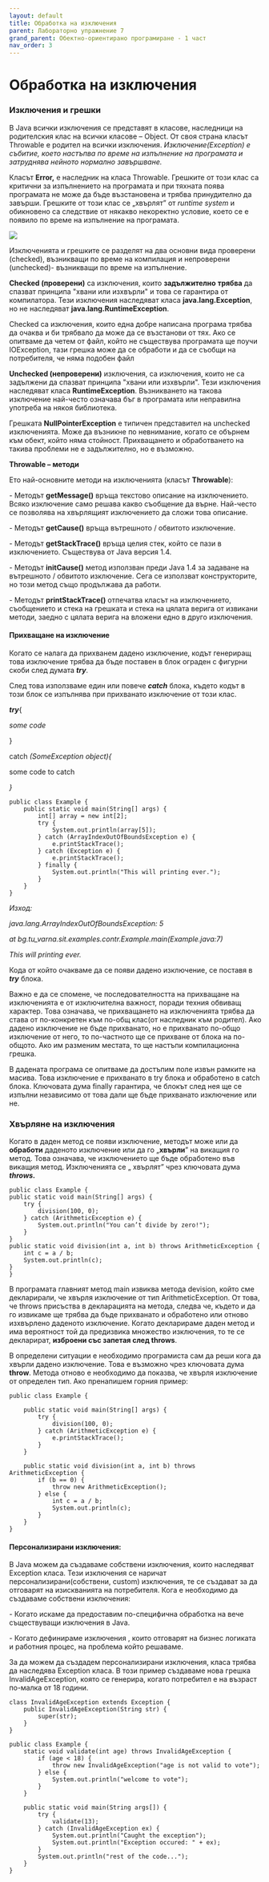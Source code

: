 ```yaml
---
layout: default
title: Обработка на изключения
parent: Лабораторно упражнение 7
grand_parent: Обектно-ориентирано програмиране - 1 част
nav_order: 3
---
```

# Обработка на изключения

### Изключения и грешки

В Java всички изключения се представят в класове, наследници на родителския клас на всички класове – Object. От своя страна класът Throwable e родител на всички изключения. _Изключение(Exception) е събитие, което настъпва по време на изпълнение на програмата и затруднява нейното нормално завършване._

Класът **Error,** е наследник на класа Throwable. Грешките от този клас са критични за изпълнението на програмата и при тяхната поява програмата не може да бъде възстановена  и трябва принудително да завърши. Грешките от този клас се „хвърлят” от _runtime system_ и обикновено са следствие от някакво некоректно условие, което се е появило по време на изпълнение на програмата.

![](<../../assets/image (148).png>)

Изключенията и грешките се разделят на два основни вида проверени (checked), възникващи по време на компилация и непроверени (unchecked)- възникващи по време на изпълнение.

**Checked (проверени)** са изключения, които **задължително** **трябва** да спазват принципа "хвани или изхвърли" и това се гарантира от компила­тора. Тези изключения наследяват класа **java.lang.Exception**, но не наследяват **java.lang.RuntimeException**.

Checked са изключения, които една добре написана програма трябва да очаква и би трябвало да може да се възстанови от тях. Ако се опитваме да четем от файл, който не съществува програмата ще поучи IOException, тази грешка може да се обработи и да се съобщи на потребителя, че няма подобен файл

**Unchecked (непроверени)** изключения, са изключения, които не са задъл­жени да спазват принципа "хвани или изхвърли". Тези изключения наследяват класа **RuntimeException**. Възникването на такова изключение най-често означава бъг в програмата или неправилна употреба на някоя библиотека.

Грешката **NullPointerException** е типичен представител на unchecked изключенията. Може да възникне по невнимание, когато се обърнем към обект, който няма стойност. Прихва­щането и обработването на такива проблеми не е задължително, но е възможно.

**Throwable – методи**

Ето най-основните методи на изключенията (класът **Throwable**):

\-     Методът **getMessage()** връща текстово описание на изключението. Всяко изключение само решава какво съобщение да върне. Най-често се позволява на хвърлящият изключението да сложи това описание.

\-     Методът **getCause()** връща вътрешното / обвитото изключение.

\-     Методът **getStackTrace()** връща целия стек, който се пази в изключението. Съществува от Java версия 1.4.

\-     Методът **initCause()** метод използван преди Java 1.4 за задаване на вътреш­ното / обвитото изключение. Сега се използват конструкто­рите, но този метод също продължава да работи.

\-     Методът **printStackTrace()** отпечатва класът на изключението, съобщението и стека на грешката и стека на цялата верига от извикани методи, заедно с цялата верига на вложени едно в друго изключения.

#### Прихващане на изключение

Когато се налага да прихванем дадено изключение, кодът генериращ това изключение трябва да бъде поставен в блок ограден с фигурни скоби след думата _**try**_.

След  това използваме един или повече _**catch**_ блока, където кодът в този блок се изпълнява при прихванато изключение от този клас.

_**try**_{

_some code_

}

catch _(_SomeException object_){_

some code to catch

_}_

```
public class Example {
    public static void main(String[] args) {
        int[] array = new int[2];
        try {
            System.out.println(array[5]); 
        } catch (ArrayIndexOutOfBoundsException e) {
            e.printStackTrace();
        } catch (Exception e) {
            e.printStackTrace();
        } finally {
            System.out.println("This will printing ever.");
        }
    }
}
```

_Изход:_

_java.lang.ArrayIndexOutOfBoundsException: 5_

&#x20;       _at bg.tu\_varna.sit.examples.contr.Example.main(Example.java:7)_

_This will printing ever._

Кода от който очакваме да се появи дадено изключение, се поставя в _**try**_ блока.&#x20;

Важно е да се спомене, че последователността на прихващане на изключенията е от изключителна важност, поради техния обвиващ характер. Това означава, че прихващането на изключенията трябва да става от по-конкретен към по-общ клас(от наследник към родител). Ако дадено изключение не бъде прихванато, но е прихванато по-общо изключение от него, то по-частното ще се прихване от блока на по-общото. Ако им разменим местата, то ще настъпи компилационна грешка.

В дадената програма се опитваме да достъпим поле извън рамките на масива. Това изключение е прихванато в try блока и обработено в catch блока. Ключовата дума finally гарантира, че блокът след нея ще се изпълни независимо от това дали ще бъде прихванато изключение или не.

### **Хвърляне на изключения**

Когато в даден метод  се появи изключение, методът може или да **обработи** даденото изключение или да го „**хвърли**” на викащия го метод. Това означава, че изключението ще бъде обработено във викащия метод. Изключенията се „ хвърлят” чрез ключовата дума _**throws.**_

```
public class Example {
public static void main(String[] args) {
    try {
        division(100, 0);
    } catch (ArithmeticException e) {
        System.out.println("You can’t divide by zero!");
    }
}
public static void division(int a, int b) throws ArithmeticException {
    int c = a / b;
    System.out.println(c);
}
}
```



В програмата главният метод main извиква метода devision, който сме декларирали, че хвърля изключение от тип ArithmeticException. От това, че throws присъства в декларацията на метода, следва че, където и да го извикаме ще трябва да бъде прихванато и обработено или отново изхвърлено даденото изключение. Когато декларираме даден метод и има вероятност той да предизвика множество изключения, то те се декларират, **изброени със запетая след throws**.

В определени ситуации е необходимо програмиста сам да реши кога да хвърли дадено изключение. Това е възможно чрез ключовата дума **throw**. Метода отново е необходимо да показва, че хвърля изключение от определен тип. Ако пренапишем горния пример:

```
public class Example {
```

```
    public static void main(String[] args) {
        try {
            division(100, 0);
        } catch (ArithmeticException e) {
            e.printStackTrace();
        }
    }

    public static void division(int a, int b) throws ArithmeticException {
        if (b == 0) {
            throw new ArithmeticException();
        } else {
            int c = a / b;
            System.out.println(c);
        }
    }
} 
```

#### Персонализирани изключения:

В  Java можем да създаваме собствени изключения, които наследяват Exception класа. Тези изключения  се наричат персонализирани(собствени, custom) изключения, те се създават за да отговарят на изискванията на потребителя. Кога е необходимо да създаваме собствени изключения:

\-      Когато искаме да предоставим по-специфична обработка на вече съществуващи изключения в Java.

\-      Когато дефинираме изключения , които отговарят на бизнес логиката и работния процес, на проблема който решаваме.

За да можем да създадем персонализирани изключения, класа трябва да наследява Exception класа. В този пример създаваме нова грешка InvalidAgeException, която се генерира, когато потребител е на възраст по-малка от 18 години.

```
class InvalidAgeException extends Exception {
    public InvalidAgeException(String str) {
        super(str);
    }
}

public class Example {
    static void validate(int age) throws InvalidAgeException {
        if (age < 18) {
            throw new InvalidAgeException("age is not valid to vote");
        } else {
            System.out.println("welcome to vote");
        }
    }

    public static void main(String args[]) {
        try {
            validate(13);
        } catch (InvalidAgeException ex) {
            System.out.println("Caught the exception");
            System.out.println("Exception occured: " + ex);
        }
        System.out.println("rest of the code...");
    }
}
```
